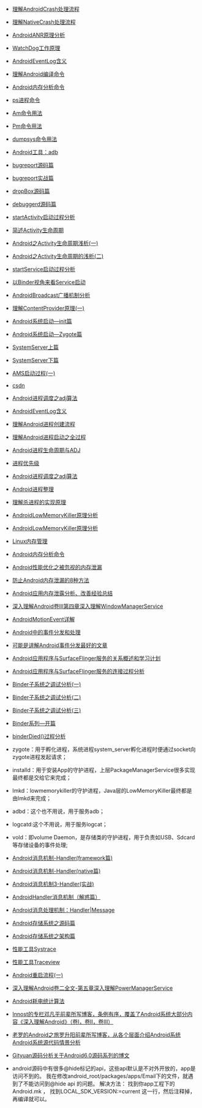 + [理解AndroidCrash处理流程](http://gityuan.com/2016/06/24/app-crash/)
+ [理解NativeCrash处理流程](http://gityuan.com/2016/06/25/android-native-crash/)
+ [AndroidANR原理分析](http://gityuan.com/2016/07/02/android-anr/)
+ [WatchDog工作原理](http://gityuan.com/2016/06/21/watchdog/)
+ [AndroidEventLog含义](http://gityuan.com/2016/05/15/event-log/)
+ [理解Android编译命令](http://gityuan.com/2016/03/19/android-build/)
+ [Android内存分析命令](http://gityuan.com/2016/01/02/memory-analysis-command/)
+ [ps进程命令](http://gityuan.com/2016/02/27/am-command/)
+ [Am命令用法](http://gityuan.com/2016/02/27/am-command/)
+ [Pm命令用法](http://gityuan.com/2016/02/28/pm-command/)
+ [dumpsys命令用法](http://gityuan.com/2016/05/14/dumpsys-command/)
+ [Android工具：adb](http://android.jobbole.com/84804/)
+ [bugreport源码篇](http://gityuan.com/2016/06/10/bugreport/)
+ [bugreport实战篇](http://gityuan.com/2016/06/11/bugreport-2/)
+ [dropBox源码篇](http://gityuan.com/2016/06/12/DropBoxManagerService/)
+ [debuggerd源码篇](http://gityuan.com/2016/06/15/android-debuggerd/)　
+ [startActivity启动过程分析](http://gityuan.com/2016/03/12/start-activity/)
+ [简述Activity生命周期](http://gityuan.com/2016/03/18/start-activity-cycle/)
+ [Android之Activity生命周期浅析(一)](http://android.jobbole.com/84130/)
+ [Android之Activity生命周期的浅析(二)](http://android.jobbole.com/84140/)
+ [startService启动过程分析](http://gityuan.com/2016/03/06/start-service/)
+ [以Binder视角来看Service启动](http://gityuan.com/2016/09/04/binder-start-service/)
+ [AndroidBroadcast广播机制分析](http://gityuan.com/2016/06/04/broadcast-receiver/)
+ [理解ContentProvider原理(一)](http://gityuan.com/2016/07/30/content-provider/)
+ [Android系统启动—init篇](http://gityuan.com/2016/02/05/android-init/)
+ [Android系统启动—Zygote篇](http://gityuan.com/2016/02/13/android-zygote/)
+ [SystemServer上篇](http://gityuan.com/2016/02/14/android-system-server/)
+ [SystemServer下篇](http://gityuan.com/2016/02/20/android-system-server-2/)
+ [AMS启动过程(一)](http://gityuan.com/2016/02/21/activity-manager-service/)
+ [csdn](http://blog.csdn.net/baniel01/article/details/51777580)
+ [Android进程调度之adj算法](http://gityuan.com/2016/08/07/android-adj/)	　
+ [AndroidEventLog含义](http://gityuan.com/2016/05/15/event-log/)
+ [理解Android进程创建流程](http://gityuan.com/2016/03/26/app-process-create/)
+ [理解Android进程启动之全过程](http://gityuan.com/2016/10/09/app-process-create-2/)
+ [Android进程生命周期与ADJ](http://gityuan.com/2015/10/01/process-lifecycle/)
+ [进程优先级](http://gityuan.com/2015/10/01/process-priority/)
+ [Android进程调度之adj算法](http://gityuan.com/2016/08/07/android-adj/)
+ [Android进程整理](http://gityuan.com/2015/12/19/android-process-category/)
+ [理解杀进程的实现原理](http://gityuan.com/2016/04/16/kill-signal/)
+ [AndroidLowMemoryKiller原理分析](http://gityuan.com/2016/09/17/android-lowmemorykiller/)
+ [AndroidLowMemoryKiller原理分析](http://android.jobbole.com/84953/)
+ [Linux内存管理](http://gityuan.com/2015/10/30/kernel-memory/)
+ [Android内存分析命令](http://gityuan.com/2016/01/02/memory-analysis-command/)
+ [Android性能优化之被忽视的内存泄漏](http://android.jobbole.com/83898/)
+ [防止Android内存泄漏的8种方法](http://android.jobbole.com/84810/)
+ [Android应用内存泄露分析、改善经验总结](http://android.jobbole.com/83741/)
+ [深入理解Android卷III第四章深入理解WindowManagerService](http://blog.csdn.net/innost/article/details/47660193)
+ [AndroidMotionEvent详解](http://android.jobbole.com/84525/)
+ [Android中的事件分发和处理](http://android.jobbole.com/83826/)
+ [可能是讲解Android事件分发最好的文章](http://android.jobbole.com/83582/)
+ [Android应用程序与SurfaceFlinger服务的关系概述和学习计划](http://blog.csdn.net/luoshengyang/article/details/7846923)
+ [Android应用程序与SurfaceFlinger服务的连接过程分析](http://blog.csdn.net/luoshengyang/article/details/7857163)
+ [Binder子系统之调试分析(一)](http://gityuan.com/2016/08/27/binder-debug/)
+ [Binder子系统之调试分析(二)](http://gityuan.com/2016/08/28/binder-debug-2/)
+ [Binder子系统之调试分析(三)](http://gityuan.com/2016/09/03/binder-debug-3/)　
+ [Binder系列—开篇](http://gityuan.com/2015/10/31/binder-prepare/)
+ [binderDied()过程分析](http://gityuan.com/2016/10/02/binder-died/)
+ zygote：用于孵化进程，系统进程system_server孵化进程时便通过socket向zygote进程发起请求；
+ installd：用于安装App的守护进程，上层PackageManagerService很多实现最终都是交给它来完成；
+ lmkd：lowmemorykiller的守护进程，Java层的LowMemoryKiller最终都是由lmkd来完成；
+ adbd：这个也不用说，用于服务adb；
+ logcatd:这个不用说，用于服务logcat；
+ vold：即volume Daemon，是存储类的守护进程，用于负责如USB、Sdcard等存储设备的事件处理;
+ [Android消息机制-Handler(framework篇)](http://gityuan.com/2015/12/26/handler-message-framework/)
+ [Android消息机制-Handler(native篇)](http://gityuan.com/2015/12/27/handler-message-native/)
+ [Android消息机制3-Handler(实战)](http://gityuan.com/2016/01/01/handler-message-usage/)
+ [AndroidHandler消息机制（解惑篇）](http://android.jobbole.com/84957/)
+ [Android消息处理机制：Handler|Message](http://android.jobbole.com/83823/)
+ [Android存储系统之源码篇](http://gityuan.com/2016/07/17/android-io/)
+ [Android存储系统之架构篇](http://gityuan.com/2016/07/23/android-io-arch/)
+ [性能工具Systrace](http://gityuan.com/2016/01/17/traceview/)
+ [性能工具Traceview](http://gityuan.com/2016/01/17/traceview/)	　
+ [Android重启流程(一)](http://gityuan.com/2016/07/09/android-reboot/)
+ [深入理解Android卷二全文-第五章深入理解PowerManagerService](http://blog.csdn.net/innost/article/details/47254353)
+ [Android耗电统计算法](http://gityuan.com/2016/01/10/power_rank/)

+ [Innost的专栏邓凡平前辈所写博客，条例有序，覆盖了Android系统大部分内容《深入理解Android》（卷I，卷II，卷III）](http://blog.csdn.net/innost?viewmode=contents)
+ [老罗的Android之旅罗升阳前辈所写博客，从各个层面介绍Android系统Android系统源代码情景分析](http://blog.csdn.net/luoshengyang/article/details/8923485)
+ [Gityuan源码分析关于Android6.0源码系列的博文](http://gityuan.com/android/)

+ android源码中有很多@hide标记的api，这些api默认是不对外开放的，app是访问不到的。 我在修改android_root/packages/apps/Email下的文件，就遇到了不能访问到@hide api 的问题。 解决方法： 找到你app工程下的Android.mk ， 找到LOCAL_SDK_VERSION:=current 这一行，然后注释掉，再编译就可以。